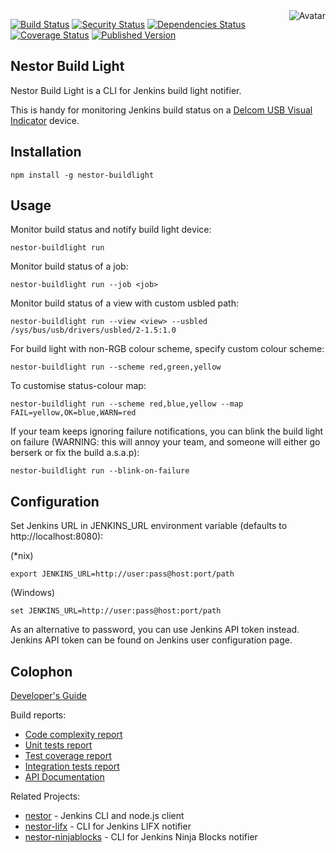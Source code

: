<img align="right" src="https://raw.github.com/cliffano/nestor-buildlight/master/avatar.jpg" alt="Avatar"/>

[![Build Status](https://github.com/cliffano/nestor-buildlight/workflows/CI/badge.svg)](https://github.com/cliffano/nestor-buildlight/actions?query=workflow%3ACI)
[![Security Status](https://snyk.io/test/github/cliffano/nestor-buildlight/badge.svg)](https://snyk.io/test/github/cliffano/nestor-buildlight)
[![Dependencies Status](https://img.shields.io/david/cliffano/nestor-buildlight.svg)](http://david-dm.org/cliffano/nestor-buildlight)
[![Coverage Status](https://img.shields.io/coveralls/cliffano/nestor-buildlight.svg)](https://coveralls.io/r/cliffano/nestor-buildlight?branch=master)
[![Published Version](https://img.shields.io/npm/v/nestor-buildlight.svg)](http://www.npmjs.com/package/nestor-buildlight)
<br/>

Nestor Build Light
------------------

Nestor Build Light is a CLI for Jenkins build light notifier.

This is handy for monitoring Jenkins build status on a [Delcom USB Visual Indicator](http://www.delcomproducts.com/products_USBLMP.asp) device.

Installation
------------

    npm install -g nestor-buildlight

Usage
-----

Monitor build status and notify build light device:

    nestor-buildlight run

Monitor build status of a job:

    nestor-buildlight run --job <job>

Monitor build status of a view with custom usbled path:

    nestor-buildlight run --view <view> --usbled /sys/bus/usb/drivers/usbled/2-1.5:1.0

For build light with non-RGB colour scheme, specify custom colour scheme:

    nestor-buildlight run --scheme red,green,yellow

To customise status-colour map:

    nestor-buildlight run --scheme red,blue,yellow --map FAIL=yellow,OK=blue,WARN=red

If your team keeps ignoring failure notifications, you can blink the build light on failure (WARNING: this will annoy your team, and someone will either go berserk or fix the build a.s.a.p):

    nestor-buildlight run --blink-on-failure

Configuration
-------------

Set Jenkins URL in JENKINS_URL environment variable (defaults to http://localhost:8080):

(*nix)

    export JENKINS_URL=http://user:pass@host:port/path

(Windows)

    set JENKINS_URL=http://user:pass@host:port/path

As an alternative to password, you can use Jenkins API token instead. Jenkins API token can be found on Jenkins user configuration page.

Colophon
--------

[Developer's Guide](https://cliffano.github.io/developers_guide.html#nodejs)

Build reports:

* [Code complexity report](https://cliffano.github.io/nestor-buildlight/complexity/plato/index.html)
* [Unit tests report](https://cliffano.github.io/nestor-buildlight/test/mocha.txt)
* [Test coverage report](https://cliffano.github.io/nestor-buildlight/coverage/c8/index.html)
* [Integration tests report](https://cliffano.github.io/nestor-buildlight/test-integration/cmdt.txt)
* [API Documentation](https://cliffano.github.io/nestor-buildlight/doc/jsdoc/index.html)

Related Projects:

* [nestor](http://github.com/cliffano/nestor) - Jenkins CLI and node.js client
* [nestor-lifx](http://github.com/cliffano/nestor-lifx) - CLI for Jenkins LIFX notifier
* [nestor-ninjablocks](http://github.com/cliffano/nestor-ninjablocks) - CLI for Jenkins Ninja Blocks notifier

